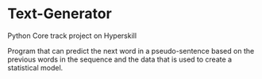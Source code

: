 # Text-Generator
Python Core track project on Hyperskill

Program that can predict the next word in a pseudo-sentence based on the previous words in the sequence and the data that is used to create a statistical model.
